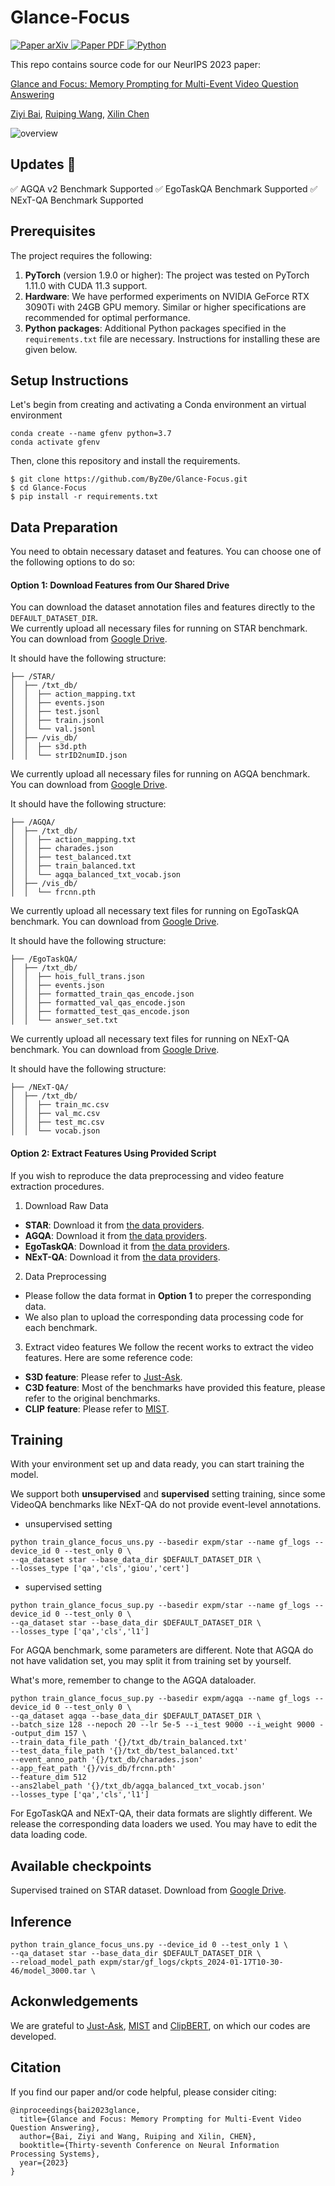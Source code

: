 # Glance-Focus
<p align="left">
    <a href='https://arxiv.org/abs/2401.01529'>
      <img src='https://img.shields.io/badge/Paper-arXiv-green?style=plastic&logo=arXiv&logoColor=green' alt='Paper arXiv'>
    </a>
    <a href='https://openreview.net/pdf?id=J6Niv3yrMq'>
      <img src='https://img.shields.io/badge/Paper-PDF-red?style=plastic&logo=adobeacrobatreader&logoColor=red' alt='Paper PDF'>
    </a>
    <a href='https://www.python.org/'>
      <img src='https://img.shields.io/badge/python-3.7-blue.svg' alt='Python'>
    </a>
</p>

This repo contains source code for our NeurIPS 2023 paper:

[Glance and Focus: Memory Prompting for Multi-Event Video Question Answering](https://openreview.net/forum?id=J6Niv3yrMq)

[Ziyi Bai](https://scholar.google.com/citations?hl=zh-CN&user=jRe11usAAAAJ), [Ruiping Wang](https://scholar.google.com/citations?hl=zh-CN&user=duIUwpwAAAAJ), [Xilin Chen](https://scholar.google.com/citations?user=vVx2v20AAAAJ)

![overview](https://github.com/ByZ0e/Glance-Focus/blob/main/overview.png)

## Updates 🎉

✅ AGQA v2 Benchmark Supported
✅ EgoTaskQA Benchmark Supported
✅ NExT-QA Benchmark Supported

## Prerequisites

The project requires the following:

1. **PyTorch** (version 1.9.0 or higher): The project was tested on PyTorch 1.11.0 with CUDA 11.3 support.
2. **Hardware**: We have performed experiments on NVIDIA GeForce RTX 3090Ti with 24GB GPU memory. Similar or higher specifications are recommended for optimal performance.
3. **Python packages**: Additional Python packages specified in the `requirements.txt` file are necessary. Instructions for installing these are given below.

## Setup Instructions
Let's begin from creating and activating a Conda environment an virtual environment 
```
conda create --name gfenv python=3.7
conda activate gfenv
```
Then, clone this repository and install the requirements.
```
$ git clone https://github.com/ByZ0e/Glance-Focus.git
$ cd Glance-Focus
$ pip install -r requirements.txt
```

## Data Preparation
You need to obtain necessary dataset and features. You can choose one of the following options to do so:

#### Option 1: Download Features from Our Shared Drive
You can download the dataset annotation files and features directly to the `DEFAULT_DATASET_DIR`.\
We currently upload all necessary files for running on STAR benchmark. You can download from [Google Drive](https://drive.google.com/file/d/11sI_iW_42yetN2U8WdwsdARmQPhdhQht/view?usp=sharing).

It should have the following structure:
```
├── /STAR/
│  ├── /txt_db/
│  │  ├── action_mapping.txt
│  │  ├── events.json
│  │  ├── test.jsonl
│  │  ├── train.jsonl
│  │  └── val.jsonl
│  ├── /vis_db/
│  │  ├── s3d.pth
│  │  └── strID2numID.json
```

We currently upload all necessary files for running on AGQA benchmark. You can download from [Google Drive](https://drive.google.com/file/d/1VQ1mE9bM3FkCNmBe5JafkoZYI0AaweNA/view?usp=sharing).

It should have the following structure:
```
├── /AGQA/
│  ├── /txt_db/
│  │  ├── action_mapping.txt
│  │  ├── charades.json
│  │  ├── test_balanced.txt
│  │  ├── train_balanced.txt
│  │  └── agqa_balanced_txt_vocab.json
│  ├── /vis_db/
│  │  └── frcnn.pth
```

We currently upload all necessary text files for running on EgoTaskQA benchmark. You can download from [Google Drive](https://drive.google.com/file/d/1n2u8Cd-yCJeltwuzMJkW-cSgPpiXzERr/view?usp=sharing).

It should have the following structure:
```
├── /EgoTaskQA/
│  ├── /txt_db/
│  │  ├── hois_full_trans.json
│  │  ├── events.json
│  │  ├── formatted_train_qas_encode.json
│  │  ├── formatted_val_qas_encode.json
│  │  ├── formatted_test_qas_encode.json
│  │  └── answer_set.txt
```

We currently upload all necessary text files for running on NExT-QA benchmark. You can download from [Google Drive](https://drive.google.com/file/d/1g5i6Di50WFsl5vgiNUlffcjqLRUX9TWs/view?usp=sharing).

It should have the following structure:
```
├── /NExT-QA/
│  ├── /txt_db/
│  │  ├── train_mc.csv
│  │  ├── val_mc.csv
│  │  ├── test_mc.csv
│  │  └── vocab.json
```

#### Option 2: Extract Features Using Provided Script

If you wish to reproduce the data preprocessing and video feature extraction procedures.

1. Download Raw Data
- **STAR**: Download it from [the data providers](https://github.com/csbobby/STAR_Benchmark). 
- **AGQA**: Download it from [the data providers](https://github.com/madeleinegrunde/AGQA_baselines_code).
- **EgoTaskQA**: Download it from [the data providers](https://sites.google.com/view/egotaskqa). 
- **NExT-QA**: Download it from [the data providers](https://github.com/doc-doc/NExT-QA).

2. Data Preprocessing
- Please follow the data format in **Option 1** to preper the corresponding data.
- We also plan to upload the corresponding data processing code for each benchmark.

3. Extract video features
We follow the recent works to extract the video features. Here are some reference code:
- **S3D feature**: Please refer to [Just-Ask](https://github.com/antoyang/just-ask).
- **C3D feature**: Most of the benchmarks have provided this feature, please refer to the original benchmarks.
- **CLIP feature**: Please refer to [MIST](https://github.com/showlab/mist).

## Training
With your environment set up and data ready, you can start training the model.

We support both **unsupervised** and **supervised** setting training, since some VideoQA benchmarks like NExT-QA do not provide event-level annotations.

- unsupervised setting
```
python train_glance_focus_uns.py --basedir expm/star --name gf_logs --device_id 0 --test_only 0 \
--qa_dataset star --base_data_dir $DEFAULT_DATASET_DIR \
--losses_type ['qa','cls','giou','cert']
```
- supervised setting
```
python train_glance_focus_sup.py --basedir expm/star --name gf_logs --device_id 0 --test_only 0 \
--qa_dataset star --base_data_dir $DEFAULT_DATASET_DIR \
--losses_type ['qa','cls','l1']
```

For AGQA benchmark, some parameters are different. Note that AGQA do not have validation set, you may split it from training set by yourself.

What's more, remember to change to the AGQA dataloader.
```
python train_glance_focus_sup.py --basedir expm/agqa --name gf_logs --device_id 0 --test_only 0 \
--qa_dataset agqa --base_data_dir $DEFAULT_DATASET_DIR \
--batch_size 128 --nepoch 20 --lr 5e-5 --i_test 9000 --i_weight 9000 --output_dim 157 \
--train_data_file_path '{}/txt_db/train_balanced.txt'
--test_data_file_path '{}/txt_db/test_balanced.txt'
--event_anno_path '{}/txt_db/charades.json'
--app_feat_path '{}/vis_db/frcnn.pth'
--feature_dim 512
--ans2label_path '{}/txt_db/agqa_balanced_txt_vocab.json'
--losses_type ['qa','cls','l1']
```

For EgoTaskQA and NExT-QA, their data formats are slightly different. We release the corresponding data loaders we used.
You may have to edit the data loading code.

## Available checkpoints
Supervised trained on STAR dataset. Download from [Google Drive](https://drive.google.com/file/d/1oZHqHQI9rUCpKIwJQvVQf4sNyeu1E_Du/view?usp=sharing).

## Inference
```
python train_glance_focus_uns.py --device_id 0 --test_only 1 \
--qa_dataset star --base_data_dir $DEFAULT_DATASET_DIR \
--reload_model_path expm/star/gf_logs/ckpts_2024-01-17T10-30-46/model_3000.tar \
```

## Ackonwledgements
We are grateful to [Just-Ask](https://github.com/antoyang/just-ask), [MIST](https://github.com/showlab/mist) and [ClipBERT](https://github.com/jayleicn/ClipBERT), on which our codes are developed.

## Citation
If you find our paper and/or code helpful, please consider citing:
```
@inproceedings{bai2023glance,
  title={Glance and Focus: Memory Prompting for Multi-Event Video Question Answering},
  author={Bai, Ziyi and Wang, Ruiping and Xilin, CHEN},
  booktitle={Thirty-seventh Conference on Neural Information Processing Systems},
  year={2023}
}
```



